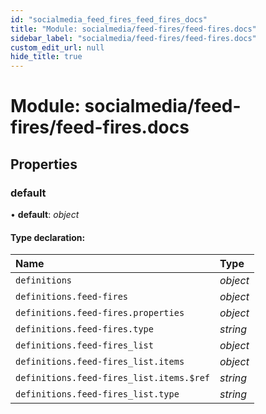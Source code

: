 ```yaml
---
id: "socialmedia_feed_fires_feed_fires_docs"
title: "Module: socialmedia/feed-fires/feed-fires.docs"
sidebar_label: "socialmedia/feed-fires/feed-fires.docs"
custom_edit_url: null
hide_title: true
---
```


# Module: socialmedia/feed-fires/feed-fires.docs

## Properties

### default

• **default**: *object*

#### Type declaration:

Name | Type |
:------ | :------ |
`definitions` | *object* |
`definitions.feed-fires` | *object* |
`definitions.feed-fires.properties` | *object* |
`definitions.feed-fires.type` | *string* |
`definitions.feed-fires_list` | *object* |
`definitions.feed-fires_list.items` | *object* |
`definitions.feed-fires_list.items.$ref` | *string* |
`definitions.feed-fires_list.type` | *string* |
